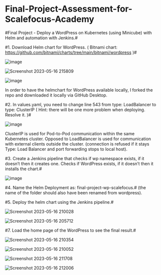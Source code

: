 # Final-Project-Assessment-for-Scalefocus-Academy

#Final Project - Deploy a WordPress on Kubernetes (using Minicube) with Helm and automation with Jenkins.#



#1. Download Helm chart for WordPress. ( Bitnami chart:
https://github.com/bitnami/charts/tree/main/bitnami/wordpress )#

![image](https://github.com/atmarko/Final-Project-Assessment-for-Scalefocus-Academy/assets/119135923/fe0cf449-5187-4931-909a-a8e5a957675d)

![Screenshot 2023-05-16 215809](https://github.com/atmarko/Final-Project-Assessment-for-Scalefocus-Academy/assets/119135923/a5ff0c07-eeaf-455b-9bc7-c7faadf3725e)


![image](https://github.com/atmarko/Final-Project-Assessment-for-Scalefocus-Academy/assets/119135923/5e5ccdd2-9909-40b7-9749-e6eaf3365bab)

In order to have the helmchart for WordPress available locally, I forked the repo and downloaded it locally via GitHub Desktop.

#2. In values.yaml, you need to change line 543 from type: LoadBalancer to type: ClusterIP ( Hint: there
will be one more problem when deploying. Resolve it. )#

![image](https://github.com/atmarko/Final-Project-Assessment-for-Scalefocus-Academy/assets/119135923/9cd6967d-e36b-4405-83c4-15f1bb10cf4b)

ClusterIP is used for Pod-to-Pod communication within the same Kubernetes cluster. Opposed to LoadBalancer is used for communication with external clients outside the cluster. (connection is refused if it stays Type: Load Balancer and port forwarding stops to local host).

#3. Create a Jenkins pipeline that checks if wp namespace exists, if it doesn’t then it creates one.
Checks if WordPress exists, if it doesn’t then it installs the chart.#

![image](https://github.com/atmarko/Final-Project-Assessment-for-Scalefocus-Academy/assets/119135923/a649669f-aac2-48cc-9e82-3e46e468b6ee)

#4. Name the Helm Deployment as: final-project-wp-scalefocus.#
(the name of the folder should also have been renamed from wordpress).

#5. Deploy the helm chart using the Jenkins pipeline.#

![Screenshot 2023-05-16 210028](https://github.com/atmarko/Final-Project-Assessment-for-Scalefocus-Academy/assets/119135923/85b05649-fec9-4592-bddc-a3b9190438a3)


![Screenshot 2023-05-16 205712](https://github.com/atmarko/Final-Project-Assessment-for-Scalefocus-Academy/assets/119135923/6d7761d4-8903-4682-86da-e671e3513b5b)

#7. Load the home page of the WordPress to see the final result.#

![Screenshot 2023-05-16 210354](https://github.com/atmarko/Final-Project-Assessment-for-Scalefocus-Academy/assets/119135923/b8d4b067-607e-4a29-953b-c471ed970818)

![Screenshot 2023-05-16 210052](https://github.com/atmarko/Final-Project-Assessment-for-Scalefocus-Academy/assets/119135923/87dfcdec-a171-4568-9f19-23620360e008)

![Screenshot 2023-05-16 211708](https://github.com/atmarko/Final-Project-Assessment-for-Scalefocus-Academy/assets/119135923/e5bb5992-c8fc-4b8c-a159-50fb8c8f0b37)

![Screenshot 2023-05-16 212006](https://github.com/atmarko/Final-Project-Assessment-for-Scalefocus-Academy/assets/119135923/ff754511-0dbb-42b3-9409-e8176e8e6064)







